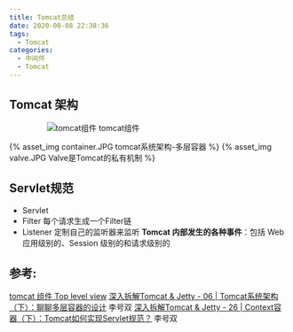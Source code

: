 ```yaml
---
title: Tomcat总结
date: 2020-08-08 22:38:36
tags:
  - Tomcat
categories:
  - 中间件
  - Tomcat
---
```


<p></p>
<!-- more -->

##  Tomcat 架构
<div style="text-align: center; width: 60%">

![tomcat组件](https://user-images.githubusercontent.com/5608425/64508350-cedbeb00-d30f-11e9-8c01-9f7e5abffcba.png)
tomcat组件
</div>

{% asset_img  container.JPG   tomcat系统架构-多层容器  %}
{% asset_img  valve.JPG   Valve是Tomcat的私有机制  %}


##  Servlet规范
+ Servlet
+ Filter
每个请求生成一个Filter链
+ Listener
定制自己的监听器来监听 **Tomcat 内部发生的各种事件**：包括 Web 应用级别的、Session 级别的和请求级别的

## 参考:
[tomcat 组件 Top level view](https://www.iteye.com/blog/onlyor-1689344)
[深入拆解Tomcat & Jetty - 06 | Tomcat系统架构（下）：聊聊多层容器的设计]() 李号双
[深入拆解Tomcat & Jetty - 26 | Context容器（下）：Tomcat如何实现Servlet规范？]() 李号双